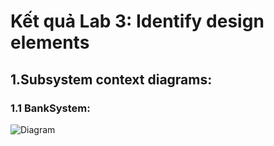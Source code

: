 # Kết quả Lab 3: Identify design elements
## 1.Subsystem context diagrams:
### 1.1 BankSystem:
![Diagram](https://www.planttext.com/api/plantuml/png/h58zJyCm4DtzAqwPYaHQMACggc3gXjILvN2kO2Mn8vzJ4K5_6GC_YRz0x7pG9B3XuNpslNllwUolZyyTExIkBWl1kT9W3LF8AhHO0hkce3PQ9GD6L2XpV2Q87h2nfYZWqB2ZCe8t0UqAGHR833tWtcZdTxAmtShkaAOztA_DnjQw1w-kmlLPX4rfH_Q8ac1_Xphlb5gMyJvDVsWogWmhjyAMIhwGp1COiclFP3n50ZxkzT7O4fqoUg8t-WvThH1ffrmpkft0PaH_GKRJN3znbrVMl3QJ4Vo3z-Mqevlr-ZQ2E4uduqiWofGbwGPLXY34S5Bug4DJOBpeyHo3eTzgCsC1CdcozpY-w5dK5_ppubn0dCMETEP_v3S0003__mC0)
